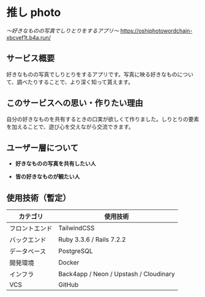 # 推し photo
*～好きなものの写真でしりとりをするアプリ～*
https://oshiphotowordchain-xbcvef1t.b4a.run/

## サービス概要  
  好きなものの写真でしりとりをするアプリです。写真に映る好きなものについて、調べたりすることで、より深く知って貰えます。

## このサービスへの思い・作りたい理由 
  自分の好きなものを共有するときの口実が欲しくて作りました。しりとりの要素を加えることで、遊び心を交えながら交流できます。

## ユーザー層について  

- **好きなものの写真を共有したい人**  

- **皆の好きなものが観たい人**  

## 使用技術（暫定）

| カテゴリ | 使用技術 |
| --- | --- |
| フロントエンド | TailwindCSS |
| バックエンド | Ruby 3.3.6 / Rails 7.2.2 |
| データベース | PostgreSQL |
| 開発環境 | Docker |
| インフラ | Back4app / Neon / Upstash / Cloudinary |
| VCS | GitHub |

